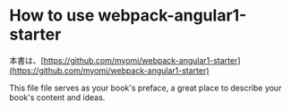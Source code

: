 # How to use webpack-angular1-starter

本書は、[https://github.com/myomi/webpack-angular1-starter](https://github.com/myomi/webpack-angular1-starter)

This file file serves as your book's preface, a great place to describe your book's content and ideas.

